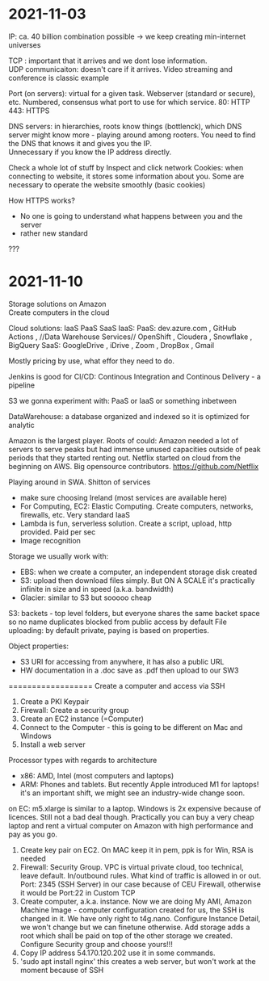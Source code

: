 # 2021-11-03
IP: ca. 40 billion combination possible -> we keep creating min-internet universes  

TCP : important that it arrives and we dont lose information.  
UDP communicaiton: doesn't care if it arrives. Video streaming and conference is classic example  

Port (on servers): virtual for a given task. Webserver (standard or secure), etc. Numbered, consensus what port to use for which service. 
80: HTTP
443: HTTPS

DNS servers: in hierarchies, roots know things (bottlenck), which DNS server might know more - playing around among rooters. You need to find the DNS that knows it and gives you the IP.  
Unnecessary if you know the IP address directly.  

Check a whole lot of stuff by Inspect and click network
Cookies: when connecting to website, it stores some information about you. Some are necessary to operate the website smoothly (basic cookies)

How HTTPS works?   
- No one is going to understand what happens between you and the server
- rather new standard

???

# 2021-11-10
Storage solutions on Amazon  
Create computers in the cloud  

Cloud solutions: IaaS PaaS SaaS 
IaaS: 
PaaS: dev.azure.com , GitHub Actions , //Data Warehouse Services// OpenShift , Cloudera , Snowflake , BigQuery 
SaaS: GoogleDrive , iDrive , Zoom , DropBox , Gmail  

Mostly pricing by use, what effor they need to do. 

Jenkins is good for CI/CD: Continous Integration and Continous Delivery - a pipeline  

S3 we gonna experiment with: PaaS or IaaS or something inbetween 

DataWarehouse: a database organized and indexed so it is optimized for analytic  


Amazon is the largest player. Roots of could: Amazon needed a lot of servers to serve peaks but had immense unused capacities outside of peak periods that they started renting out. 
Netflix started on cloud from the beginning on AWS. Big opensource contributors. https://github.com/Netflix


Playing around in SWA. Shitton of services
- make sure choosing Ireland (most services are available here)
- For Computing, EC2: Elastic Computing. Create computers, networks, firewalls, etc. Very standard IaaS
- Lambda is fun, serverless solution. Create a script, upload, http provided. Paid per sec
- Image recognition

Storage we usually work with:
- EBS: when we create a computer, an independent storage disk created 
- S3: upload then download files simply. But ON A SCALE it's practically infinite in size and in speed (a.k.a. bandwidth)
- Glacier: similar to S3 but sooooo cheap

S3: 
backets - top level folders, but everyone shares the same backet space so no name duplicates
blocked from public access by default 
File uploading: by default private, paying is based on properties. 

Object properties:
- S3 URI for accessing from anywhere, it has also a public URL 
- HW documentation in a .doc save as .pdf then upload to our SW3 

==================
Create a computer and access via SSH
1. Create a PKI Keypair 
2. Firewall: Create a security group
3. Create an EC2 instance (=Computer) 
4. Connect to the Computer - this is going to be different on Mac and Windows
5. Install a web server

Processor types with regards to architecture 
- x86: AMD, Intel (most computers and laptops)
- ARM: Phones and tablets. But recently Apple introduced M1 for laptops! it's an important shift, we might see an industry-wide change soon. 

on EC: m5.xlarge is similar to a laptop. Windows is 2x expensive because of licences. Still not a bad deal though. 
Practically you can buy a very cheap laptop and rent a virtual computer on Amazon with high performance and pay as you go. 

1. Create key pair on EC2. On MAC keep it in pem, ppk is for Win, RSA is needed
2. Firewall: Security Group. VPC is virtual private cloud, too technical, leave default. In/outbound rules. What kind of traffic is allowed in or out. Port: 2345 (SSH Server) in our case because of CEU Firewall, otherwise it would be Port:22 in Custom TCP
3. Create computer, a.k.a. instance. Now we are doing My AMI, Amazon Machine Image - computer configuration created for us, the SSH is changed in it. We have only right to t4g.nano. Configure Instance Detail, we won't change but we can finetune otherwise. Add storage adds a root which shall be paid on top of the other storage we created. Configure Security group and choose yours!!!
4. Copy IP address 54.170.120.202 use it in some commands. 
5. 'sudo apt install nginx' this creates a web server, but won't work at the moment because of SSH


